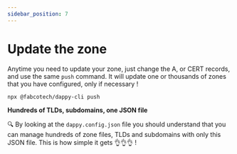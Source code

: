 ```yaml
---
sidebar_position: 7
---
```


# Update the zone

Anytime you need to update your zone, just change the A, or CERT records, and use the same `push` command. It will update one or thousands of zones that you have configured, only if necessary !

```bash
npx @fabcotech/dappy-cli push
```

**Hundreds of TLDs, subdomains, one JSON file**

🔍 By looking at the `dappy.config.json` file you should understand that you can manage hundreds of zone files, TLDs and subdomains with only this JSON file. This is how simple it gets 👌👌👌 !